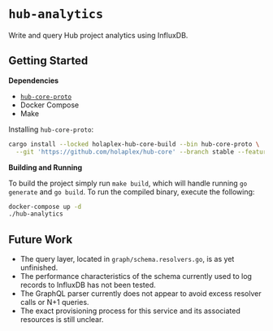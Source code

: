 # `hub-analytics`

Write and query Hub project analytics using InfluxDB.

## Getting Started

**Dependencies**

- [`hub-core-proto`](https://github.com/holaplex/hub-core/tree/stable/crates/core-build/src/bin)
- Docker Compose
- Make

Installing `hub-core-proto`:
```sh
cargo install --locked holaplex-hub-core-build --bin hub-core-proto \
  --git 'https://github.com/holaplex/hub-core' --branch stable --features clap
```

**Building and Running**

To build the project simply run `make build`, which will handle running
`go generate` and `go build`.  To run the compiled binary, execute the
following:

```sh
docker-compose up -d
./hub-analytics
```

## Future Work

- The query layer, located in `graph/schema.resolvers.go`, is as yet unfinished.
- The performance characteristics of the schema currently used to log records
  to InfluxDB has not been tested.
- The GraphQL parser currently does not appear to avoid excess resolver calls or
  N+1 queries.
- The exact provisioning process for this service and its associated resources
  is still unclear.
